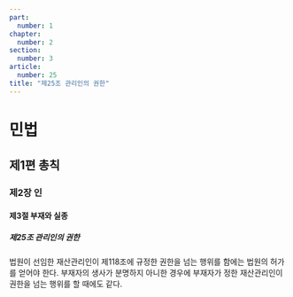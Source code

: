 ```yaml
---
part:
  number: 1
chapter:
  number: 2
section:
  number: 3
article:
  number: 25
title: "제25조 관리인의 권한"
---
```

# 민법

## 제1편 총칙

### 제2장 인

#### 제3절 부재와 실종

##### 제25조 관리인의 권한

법원이 선임한 재산관리인이 제118조에 규정한 권한을 넘는 행위를 함에는 법원의 허가를 얻어야 한다. 부재자의 생사가 분명하지 아니한 경우에 부재자가 정한 재산관리인이 권한을 넘는 행위를 할 때에도 같다.
